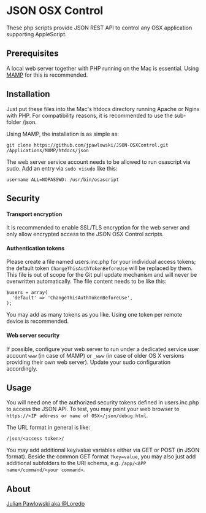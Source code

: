 # JSON OSX Control

These php scripts provide JSON REST API to control any OSX application supporting AppleScript.


## Prerequisites

A local web server together with PHP running on the Mac is essential.
Using [MAMP](http://http://www.mamp.info) for this is recommended.


## Installation
Just put these files into the Mac's htdocs directory running Apache or Nginx with PHP.
For compatibility reasons, it is recommended to use the sub-folder /json.

Using MAMP, the installation is as simple as:

````
git clone https://github.com/jpawlowski/JSON-OSXControl.git /Applications/MAMP/htdocs/json
````

The web server service account needs to be allowed to run osascript via sudo. Add an entry via `sudo visudo` like this:

````
username ALL=NOPASSWD: /usr/bin/osascript
````


## Security

#### Transport encryption

It is recommended to enable SSL/TLS encryption for the web server and only allow encrypted access to the JSON OSX Control scripts.

#### Authentication tokens

Please create a file named users.inc.php for your individual access tokens; the default token `ChangeThisAuthTokenBeforeUse` will be replaced by them. This file is out of scope for the Git pull update mechanism and will never be overwritten automatically.
The file content needs to be like this:

````
$users = array(
  'default' => 'ChangeThisAuthTokenBeforeUse',
);
````

You may add as many tokens as you like. Using one token per remote device is recommended.

#### Web server security

If possible, configure your web server to run under a dedicated service user account `www` (in case of MAMP) or `_www` (in case of older OS X versions providing their own web server). Update your sudo configuration accordingly.


## Usage

You will need one of the authorized security tokens defined in users.inc.php to access the JSON API.
To test, you may point your web browser to `https://<IP address or name of OSX>/json/debug.html`.

The URL format in general is like:

	/json/<access token>/

You may add additional key/value variables either via GET or POST (in JSON format).
Beside the common GET format `?key=value`, you may also just add additional subfolders to the URI schema, e.g. `/app/<APP name>/command/<your command>`.


## About

[Julian Pawlowski aka @Loredo](http://twitter.com/Loredo)
